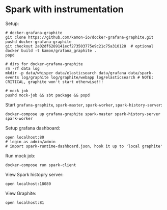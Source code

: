 Spark with instrumentation
==========================

Setup:
```
# docker-grafana-graphite
git clone https://github.com/kamon-io/docker-grafana-graphite.git
pushd docker-grafana-graphite
git checkout 2a02df6289141ecf273503775e9c21c75a310128  # optional
docker build -t kamon/grafana_graphite .
popd

# dirs for docker-grafana-graphite
rm -rf data log
mkdir -p data/whisper data/elasticsearch data/grafana data/spark-events log/graphite log/graphite/webapp log/elasticsearch # NOTE: CRITICAL, graphite won't start otherwise!!!

# mock job
pushd mock-job && sbt package && popd
```

Start `grafana-graphite`, `spark-master`, `spark-worker`, `spark-history-server`:
```
docker-compose up grafana-graphite spark-master spark-history-server spark-worker
```

Setup grafana dashboard:
```
open localhost:80
# login as admin/admin
# import spark-runtime-dashboard.json, hook it up to 'local graphite'
```

Run mock job:
```
docker-compose run spark-client
```

View Spark histopry server:
```
open localhost:18080
```

View Graphite:
```
open localhost:81
```
